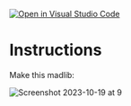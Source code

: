 [![Open in Visual Studio Code](https://classroom.github.com/assets/open-in-vscode-2e0aaae1b6195c2367325f4f02e2d04e9abb55f0b24a779b69b11b9e10269abc.svg)](https://classroom.github.com/online_ide?assignment_repo_id=17010845&assignment_repo_type=AssignmentRepo)
# Instructions

Make this madlib:

![Screenshot 2023-10-19 at 9](Screenshot%202023-10-19%20at%209.16.55%20AM.png)
